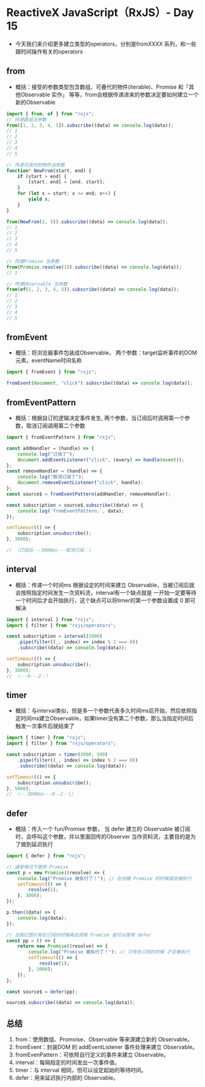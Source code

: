 # ReactiveX JavaScript（RxJS）- Day 15

* 今天我们来介绍更多建立类型的operators，分别是fromXXXX 系列，和一些跟时间操作有关的operators

## from
* 概括：接受的参数类型包含数组、可叠代的物件(iterable)、Promise 和「其他Observable 实作」 等等，from会根据传递进来的参数决定要如何建立一个新的Observable

```typescript
import { from, of } from "rxjs";
// 传递数组当参数
from([1, 2, 3, 4, 5]).subscribe((data) => console.log(data));
// 1
// 2
// 3
// 4
// 5

// 传递可迭代的物件当参数
function* NewFrom(start, end) {
	if (start > end) {
		[start, end] = [end, start];
	}
	for (let x = start; x <= end; x++) {
		yield x;
	}
}

from(NewFrom(1, 5)).subscribe((data) => console.log(data));
// 1
// 2
// 3
// 4
// 5

// 传递Promise 当参数
from(Promise.resolve(1)).subscribe((data) => console.log(data));
// 1

// 传递Observable 当参数
from(of(1, 2, 3, 4, 5)).subscribe((data) => console.log(data));
// 1
// 2
// 3
// 4
// 5

```

## fromEvent
* 概括：将浏览器事件包装成Observable， 两个参数：target监听事件的DOM 元素，eventName时间名称

```typescript
import { fromEvent } from "rxjs";

fromEvent(document, "click").subscribe((data) => console.log(data));
```

## fromEventPattern
* 概括：根据自订的逻辑决定事件发生, 两个参数，当订阅后时调用第一个参数，取消订阅调用第二个参数

```typescript
import { fromEventPattern } from "rxjs";

const addHandler = (handle) => {
	console.log("订阅了");
	document.addEventListener("click", (every) => handle(event));
};
const removeHandler = (handle) => {
	console.log("取消订阅了");
	document.removeEventListener("click", handle);
};
const source$ = fromEventPattern(addHandler, removeHandler);

const subscription = source$.subscribe((data) => {
	console.log(`fromEventPattern:`, data);
});

setTimeout(() => {
	subscription.unsubscribe();
}, 3000);

// （订阅后---3000ms---取消订阅｜）
```

## interval
* 概括：传递一个时间ms 根据设定的时间来建立 Observable，当被订阅后就会按照指定时间发生一次资料流，interval有一个缺点就是 一开始一定要等待一个时间后才会开始执行，这个缺点可以将timer的第一个参数设置成 0 即可解决

```typescript
import { interval } from "rxjs";
import { filter } from "rxjs/operators";

const subscription = interval(1000)
	.pipe(filter((_, index) => index % 2 === 0))
	.subscribe((data) => console.log(data));

setTimeout(() => {
	subscription.unsubscribe();
}, 3000);
// （---0---2｜）
```

## timer
* 概括：与interval类似，但是多一个参数代表多久时间ms后开始，然后依照指定时间ms建立Observable，如果timer没有第二个参数，那么当指定时间后 触发一次事件后就结束了

```typescript
import { timer } from "rxjs";
import { filter } from "rxjs/operators";

const subscription = timer(3000, 500)
	.pipe(filter((_, index) => index % 2 === 0))
	.subscribe((data) => console.log(data));

setTimeout(() => {
	subscription.unsubscribe();
}, 5000);
// （---3000ms---0--2--|）
```

## defer
* 概括：传入一个 fun/Promise 参数， 当 defer 建立的 Observable 被订阅时，会呼叫这个参数，并以里面回传的Observer 当作资料流，主要目的是为了做到延迟执行

```typescript
import { defer } from "rxjs";

// 通常情况下使用 Promise
const p = new Promise((resolve) => {
	console.log("Promise 被执行了！"); // 在创建 Promise 的时候就会被执行
	setTimeout(() => {
		resolve(1);
	}, 3000);
});

p.then((data) => {
	console.log(data);
});

// 当我们想只有在订阅的时候再去调用 Promise 就可以使用 defer
const pp = () => {
	return new Promise((resolve) => {
		console.log("Promise 被执行了！"); // 只有在订阅的时候 才会被执行
		setTimeout(() => {
			resolve(1);
		}, 3000);
	});
};

const source$ = defer(pp);

source$.subscribe((data) => console.log(data));
```


## 总结
1. from：使用数组、Promoise、Observable 等来源建立新的 Observable。
2. fromEvent：封装DOM 的 addEventListener 事件处理来建立 Observable。
3. fromEvenPattern：可依照自行定义的事件来建立 Observable。
4. interval：每隔指定的时间发出一次事件值。
5. timer：与 interval 相同，但可以设定起始的等待时间。
6. defer：用来延迟执行内部的 Observable。